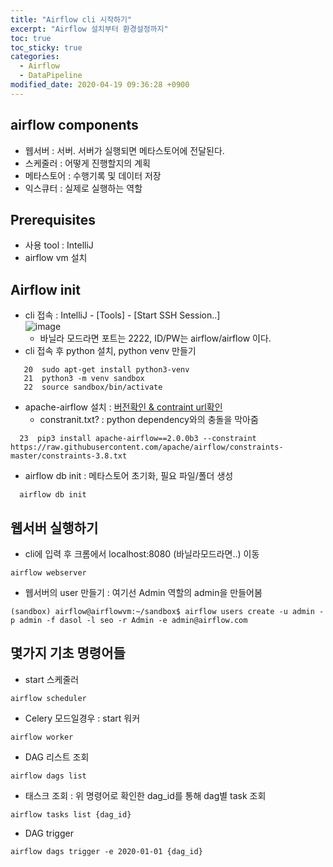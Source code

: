 ```yaml
---
title: "Airflow cli 시작하기"
excerpt: "Airflow 설치부터 환경설정까지"
toc: true
toc_sticky: true
categories:
  - Airflow
  - DataPipeline
modified_date: 2020-04-19 09:36:28 +0900
---
```

## airflow components
- 웹서버 : 서버. 서버가 실행되면 메타스토어에 전달된다. 
- 스케줄러 : 어떻게 진행할지의 계획 
- 메타스토어 : 수행기록 및 데이터 저장 
- 익스큐터 : 실제로 실행하는 역할 

## Prerequisites 
- 사용 tool : IntelliJ
- airflow vm 설치 

## Airflow init
- cli 접속 : IntelliJ - [Tools] - [Start SSH Session..]    
![image](https://user-images.githubusercontent.com/29423260/165028050-628facd7-0cdb-4790-b860-78dae4d6458a.png)
  - 바닐라 모드라면 포트는 2222, ID/PW는 airflow/airflow 이다. 
- cli 접속 후 python 설치, python venv 만들기 
```
   20  sudo apt-get install python3-venv
   21  python3 -m venv sandbox
   22  source sandbox/bin/activate
```
- apache-airflow 설치 : [버전확인 & contraint url확인](https://gist.github.com/marclamberti/742efaef5b2d94f44666b0aec020be7c)
  - constranit.txt? : python dependency와의 충돌을 막아줌 
```
  23  pip3 install apache-airflow==2.0.0b3 --constraint https://raw.githubusercontent.com/apache/airflow/constraints-master/constraints-3.8.txt
```

- airflow db init : 메타스토어 초기화, 필요 파일/폴더 생성
```
  airflow db init
```

## 웹서버 실행하기 
- cli에 입력 후 크롬에서 localhost:8080 (바닐라모드라면..) 이동 
```
airflow webserver
```
- 웹서버의 user 만들기 : 여기선 Admin 역할의 admin을 만들어봄 
```
(sandbox) airflow@airflowvm:~/sandbox$ airflow users create -u admin -p admin -f dasol -l seo -r Admin -e admin@airflow.com
```

## 몇가지 기초 명령어들
- start 스케줄러 
```
airflow scheduler
```
- Celery 모드일경우 : start 워커 
```
airflow worker
```
- DAG 리스트 조회 
```
airflow dags list
```
- 태스크 조회 : 위 명령어로 확인한 dag_id를 통해 dag별 task 조회 
```
airflow tasks list {dag_id}
```
- DAG trigger 
```
airflow dags trigger -e 2020-01-01 {dag_id}
```
